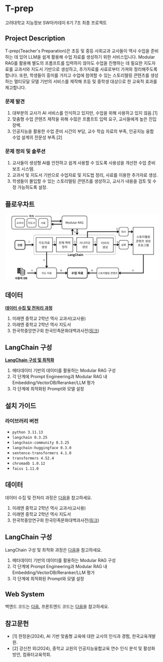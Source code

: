 # T-prep

고려대학교 지능정보 SW아카데미 6기 7조 최종 프로젝트
<!--
- 아이디어 경진대회 **우수상**(한국경제신문사장상)
-->
## Project Description

T-prep(Teacher's Preparation)은 초등 및 중등 사회교과 교사들이 역사 수업을 준비하는 데 있어 LLM을 쉽게 활용해 수업 자료를 생성하기 위한 서비스입니다. Modular RAG를 활용해 별도의 프롬프트를 입력하지 않아도 수업을 진행하는 데 필요한 지도자료를 교과서와 지도서 기반으로 생성하고, 추가자료를 사료로부터 가져와 정리해주도록 합니다. 또한, 학생들이 흥미를 가지고 수업에 참여할 수 있는 스토리텔링 콘텐츠를 생성하는 멀티모달 모델 기반의 서비스를 제작해 초등 및 중학생 대상으로 한 교육적 효과를 제고합니다.

### 문제 발견
1. 대부분의 교사가 AI 서비스를 인식하고 있지만, 수업을 위해 사용하고 있지 않음.[1]
2. 맞춤형 수업 콘텐츠 제작을 위해 수많은 프롬프트 입력 요구, 교사들에게 높은 진입장벽.
3. 인공지능을 활용한 수업 준비 시간의 부담, 교수 학습 자료의 부족, 인공지능 융합 수업 설계의 전문성 부족.[2]

### 문제 정의 및 솔루션
1. 교사들이 생성형 AI를 안전하고 쉽게 사용할 수 있도록 사용성을 개선한 수업 준비 보조 시스템.
2. 교과서 및 지도서 기반으로 수업자료 및 지도법 정리, 사료를 이용한 추가자료 생성.
3. 학생들이 몰입할 수 있는 스토리텔링 콘텐츠를 생성하고, 교사가 내용을 검토 및 수정 가능하도록 설정.

## 플로우차트
![](/src/pipeline.png)

## 데이터
[**데이터 수집 및 전처리 과정**](https://github.com/INISW-6th/data-preprocessing)
1. 미래엔 중학교 2학년 역사 교과서(교사용)
2. 미래엔 중학교 2학년 역사 지도서
3. 한국학중앙연구회 한국민족문화대백과사전([링크](https://encykorea.aks.ac.kr/))

## LangChain 구성
[**LangChain 구성 및 최적화**](https://github.com/INISW-6th/langchain-sys)
1. 메타데이터 기반의 데이터를 활용하는 Modular RAG 구성
2. 각 단계에 Prompt Engineering과 Modular RAG 내 Embedding/VectorDB/Reranker/LLM 평가
3. 각 단계에 최적화된 Prompt와 모델 설정

## 설치 가이드
### 라이브러리 버전
- `python 3.11.13`
- `langchain 0.3.25`
- `langchain-community 0.3.25`
- `langchain-huggingface 0.3.0`
- `sentence-transformers 4.1.0`
- `transformers 4.52.4`
- `chromadb 1.0.12`
- `faiss 1.11.0`

## 데이터
데이터 수집 및 전처리 과정은 [다음](https://github.com/INISW-6th/data-preprocessing)을 참고하세요.
1. 미래엔 중학교 2학년 역사 교과서(교사용)
2. 미래엔 중학교 2학년 역사 지도서
3. 한국학중앙연구회 한국민족문화대백과사전([링크](https://encykorea.aks.ac.kr/))

## LangChain 구성
LangChain 구성 및 최적화 과정은 [다음](https://github.com/INISW-6th/langchain-sys)을 참고하세요.
1. 메타데이터 기반의 데이터를 활용하는 Modular RAG 구성
2. 각 단계에 Prompt Engineering과 Modular RAG 내 Embedding/VectorDB/Reranker/LLM 평가
3. 각 단계에 최적화된 Prompt와 모델 설정

## Web System
백엔드 코드는 [다음](https://github.com/INISW-6th/t-prep-back), 프론트엔드 코드는 [다음](https://github.com/INISW-6th/t-prep-front)을 참고하세요.

## 참고문헌
- [1] 한정윤(2024), AI 기반 맞춤형 교육에 대한 교사의 인식과 경험, 한국교육개발원.
- [2] 강신천 외(2024), 중학교 교원의 인공지능융합교육 연수 인식 분석 및 활성화 방안, 컴퓨터교육학회.
